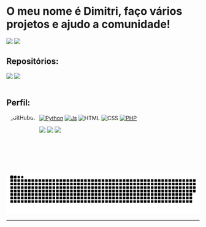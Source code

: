 # O meu nome é Dimitri, faço vários projetos e ajudo a comunidade!

![](https://github-readme-stats-dimitri-matheus.vercel.app/api?username=Dimitri-Matheus&theme=dark&hide_border=false&include_all_commits=true&count_private=true&show_icons=true)
![](https://github-readme-stats-dimitri-matheus.vercel.app/api/top-langs/?username=Dimitri-Matheus&theme=dark&hide_border=false&include_all_commits=false&count_private=false&layout=default)

## Repositórios:


<div>
  <a href="https://github.com/Dimitri-Matheus/Weather-App" target="_blank"><img src="https://github-readme-stats-dimitri-matheus.vercel.app/api/pin/?username=Dimitri-Matheus&repo=Weather-App&theme=dark&show_owner=false" target="_blank"></a>
  <a href="https://github.com/Dimitri-Matheus/Pokedex-Modern" target="_blank"><img src="https://github-readme-stats-dimitri-matheus.vercel.app/api/pin/?username=Dimitri-Matheus&repo=Pokedex-Modern&theme=dark&show_owner=false" target="_blank"></a>
    
</div>

<div>
<div style="display: inline_block"><br>
  <h2>Perfil:</h2>

  <a href="https://www.python.org/" target="_blank"><img align="center" alt="Python" height="30" width="40" src="https://cdn.simpleicons.org/PYTHON/#3776AB"></a>
  <a href="https://www.javascript.com/" target="_blank"><img align="center" alt="Js" height="30" width="40" src="https://cdn.simpleicons.org/JavaScript/#F7DF1E"></a>
  <img align="center" alt="HTML" height="30" width="40" src="https://cdn.simpleicons.org/HTML5/#E34F26">
  <img align="center" alt="CSS" height="30" width="40" src="https://cdn.simpleicons.org/CSS3/#1572B6">
  <a href="https://www.php.net/" target="_blank"><img align="center" alt="PHP" height="50" width="50" src="https://cdn.simpleicons.org/PHP/#777BB4"></a>
  <img align="left" alt="GitHubdex" height="150" style="border-radius:50px;" src="https://octodex.github.com/images/pusheencat.png">
</div>

<div>
  <a href="https://www.instagram.com/dimi_math/" target="_blank"><img src="https://img.shields.io/badge/-Instagram-%23E4405F?style=for-the-badge&logo=instagram&logoColor=white" target="_blank"></a>
  <a href = "https://open.spotify.com/playlist/4GcKjTEZTahjP0pqVhHR5M?si=76e7f7f5d04d4bb7&pt=4c1d49748882f79132c2d2ac6c435fef"><img src="https://img.shields.io/badge/Spotify-1ED760?&style=for-the-badge&logo=spotify&logoColor=white" target="_blank"></a>
  <a href = "mailto:dimitrimatheusdeoliveira@gmail.com"><img src="https://img.shields.io/badge/Gmail-D14836?style=for-the-badge&logo=gmail&logoColor=white" target="_blank"></a>
</div>

#

![snake gif](https://github.com/Dimitri-Matheus/Dimitri-Matheus/blob/output/github-contribution-grid-snake-dark.svg)


---
